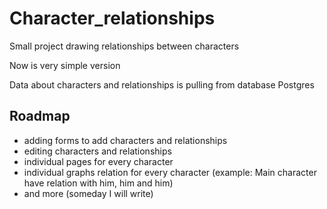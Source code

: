 # Character_relationships
Small project drawing relationships between characters

Now is very simple version

Data about characters and relationships is pulling from database Postgres

## Roadmap

- adding forms to add characters and relationships
- editing characters and relationships
- individual pages for every character
- individual graphs relation for every character (example: Main character have relation with him, him and him)
- and more (someday I will write)
